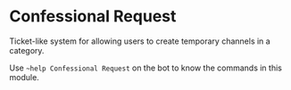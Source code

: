 # Confessional Request

Ticket-like system for allowing users to create temporary channels in a category.

Use `~help Confessional Request` on the bot to know the commands in this module.
